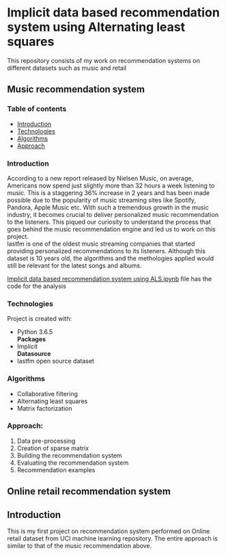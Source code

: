 # Implicit data based recommendation system using Alternating least squares
This repository consists of my work on recommendation systems on different datasets such as music and retail

## Music recommendation system
### Table of contents
* [Introduction](#introduction)
* [Technologies](#technologies)
* [Algorithms](#algorithms)
* [Approach](#approach)

### Introduction
According to a new report released by Nielsen Music, on average, Americans now spend just slightly more than 32 hours a week listening to music. This is a staggering 36% increase in 2 years and has been made possible due to the popularity of music streaming sites like Spotify, Pandora, Apple Music etc. 
With such a tremendous growth in the music industry, it becomes crucial to deliver personalized music recommendation to the listeners. This piqued our curiosity to understand the process that goes behind the music recommendation engine and led us to work on this project.  
lastfm is one of the oldest music streaming companies that started providing personalized recommendations to its listeners. Although this dataset is 10 years old, the algorithms and the methologies applied would still be relevant for the latest songs and albums.

[Implicit data based recommendation system using ALS.ipynb](https://github.com/akhilesh-reddy/Implicit-data-based-recommendation-system/blob/master/Implicit%20data%20based%20recommendation%20system%20using%20ALS.ipynb) file has the code for the analysis

### Technologies
Project is created with:
* Python 3.6.5  
**Packages**  
* Implicit  
**Datasource**
* lastfm open source dataset

### Algorithms
* Collaborative filtering
* Alternating least squares
* Matrix factorization

### Approach:
1. Data pre-processing
2. Creation of sparse matrix
3. Building the recommendation system
4. Evaluating the recommendation system
5. Recommendation examples


## Online retail recommendation system  
## Introduction  
This is my first project on recommendation system performed on Online retail dataset from UCI machine learning repository.
The entire approach is similar to that of the music recommendation above.

